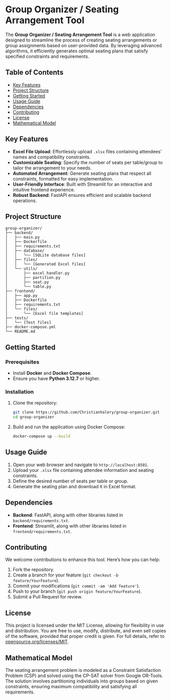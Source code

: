 # Group Organizer / Seating Arrangement Tool

The **Group Organizer / Seating Arrangement Tool** is a web application designed to streamline the process of creating seating arrangements or group assignments based on user-provided data. By leveraging advanced algorithms, it efficiently generates optimal seating plans that satisfy specified constraints and requirements.

## Table of Contents

- [Key Features](#key-features)
- [Project Structure](#project-structure)
- [Getting Started](#getting-started)
- [Usage Guide](#usage-guide)
- [Dependencies](#dependencies)
- [Contributing](#contributing)
- [License](#license)
- [Mathematical Model](#mathematical-model)

## Key Features

- **Excel File Upload**: Effortlessly upload `.xlsx` files containing attendees' names and compatibility constraints.
- **Customizable Seating**: Specify the number of seats per table/group to tailor the arrangement to your needs.
- **Automated Arrangement**: Generate seating plans that respect all constraints, formatted for easy implementation.
- **User-Friendly Interface**: Built with Streamlit for an interactive and intuitive frontend experience.
- **Robust Backend**: FastAPI ensures efficient and scalable backend operations.

## Project Structure

```
group-organizer/
├── backend/
│   ├── main.py
│   ├── Dockerfile
│   ├── requirements.txt
│   ├── database/
│   │   └── [SQLite database files]
│   ├── files/
│   │   └── [Generated Excel files]
│   └── utils/
│       ├── excel_handler.py
│       ├── partition.py
│       ├── seat.py
│       └── table.py
├── frontend/
│   ├── app.py
│   ├── Dockerfile
│   ├── requirements.txt
│   └── files/
│       └── [Excel file templates]
├── tests/
│   └── [Test files]
├── docker-compose.yml
└── README.md
```

## Getting Started

### Prerequisites

- Install **Docker** and **Docker Compose**.
- Ensure you have **Python 3.12.7** or higher.

### Installation

1. Clone the repository:
   ```bash
   git clone https://github.com/ChristianValery/group-organizer.git
   cd group-organizer
   ```
2. Build and run the application using Docker Compose:
   ```bash
   docker-compose up --build
   ```

## Usage Guide

1. Open your web browser and navigate to `http://localhost:8501`.
2. Upload your `.xlsx` file containing attendee information and seating constraints.
3. Define the desired number of seats per table or group.
4. Generate the seating plan and download it in Excel format.

## Dependencies

- **Backend**: FastAPI, along with other libraries listed in `backend/requirements.txt`.
- **Frontend**: Streamlit, along with other libraries listed in `frontend/requirements.txt`.

## Contributing

We welcome contributions to enhance this tool. Here’s how you can help:

1. Fork the repository.
2. Create a branch for your feature (`git checkout -b feature/YourFeature`).
3. Commit your modifications (`git commit -am 'Add feature'`).
4. Push to your branch (`git push origin feature/YourFeature`).
5. Submit a Pull Request for review.

## License

This project is licensed under the MIT License, allowing for flexibility in use and distribution. You are free to use, modify, distribute, and even sell copies of the software, provided that proper credit is given. For full details, refer to [opensource.org/licenses/MIT](https://opensource.org/licenses/MIT).

## Mathematical Model

The seating arrangement problem is modeled as a Constraint Satisfaction Problem (CSP) and solved using the CP-SAT solver from Google OR-Tools. The solution involves partitioning individuals into groups based on given constraints, ensuring maximum compatibility and satisfying all requirements.
